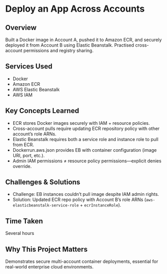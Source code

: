 # Deploy an App Across Accounts

## Overview
Built a Docker image in Account A, pushed it to Amazon ECR, and securely deployed it from Account B using Elastic Beanstalk. Practised cross-account permissions and registry sharing.

## Services Used
- Docker  
- Amazon ECR  
- AWS Elastic Beanstalk  
- AWS IAM  

## Key Concepts Learned
- ECR stores Docker images securely with IAM + resource policies.  
- Cross-account pulls require updating ECR repository policy with other account’s role ARNs.  
- Elastic Beanstalk requires both a service role and instance role to pull from ECR.  
- Dockerrun.aws.json provides EB with container configuration (image URI, port, etc.).  
- Admin IAM permissions ≠ resource policy permissions—explicit denies override.  

## Challenges & Solutions
- Challenge: EB instances couldn’t pull image despite IAM admin rights.  
- Solution: Updated ECR repo policy with Account B’s role ARNs (`aws-elasticbeanstalk-service-role` + `ecrInstanceRole`).  

## Time Taken
Several hours  

## Why This Project Matters
Demonstrates secure multi-account container deployments, essential for real-world enterprise cloud environments.
